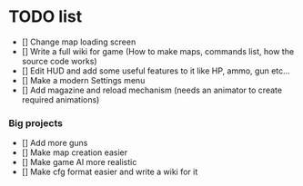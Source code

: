 # TODO list

- [] Change map loading screen
- [] Write a full wiki for game (How to make maps, commands list, how the source code works)
- [] Edit HUD and add some useful features to it like HP, ammo, gun etc...
- [] Make a modern Settings menu
- [] Add magazine and reload mechanism (needs an animator to create required animations)


### Big projects
- [] Add more guns
- [] Make map creation easier
- [] Make game AI more realistic
- [] Make cfg format easier and write a wiki for it
